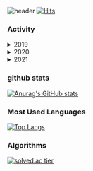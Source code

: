 ![header](https://capsule-render.vercel.app/api?type=waving&color=auto&height=250&section=header&text=KyungSub%20Shin&fontSize=70&fontAlign=50&fontAlignY=40)
[![Hits](https://hits.seeyoufarm.com/api/count/incr/badge.svg?url=https%3A%2F%2Fgithub.com%2Fkyungsub1996&count_bg=%233D73C8&title_bg=%23555555&icon=&icon_color=%23E7E7E7&title=VISIT&edge_flat=false)](https://hits.seeyoufarm.com)
### Activity
<details>
<summary>2019</summary>
<div markdown="1">
  
#### Project
<ul>
    <li><a href="https://github.com/kyungsubbb/Rentroom">Rentroom (2019. 07 ~ 2019. 09) </a></li> 
    <li><a href="https://github.com/kyungsubbb/DankookWorld">Dankook World (2019. 09 ~ 2019. 12) </a></li>
</ul>

#### Study

<ul>
  <li><a href="https://www.likelion.net/">LikeLion 7th (2019. 03 ~ 2019. 12)</a></li>
   
</ul>
</div>
</details>

<details>
<summary>2020</summary>
<div markdown="1">   
  
#### Project
<ul>
    <li><a href="https://github.com/kyungsubbb/congestion_detect">Congestion Detection Module (2020. 03 ~ 2020. 07)</a></li>
    <li><a href="https://github.com/kyungsubbb/Ta-Yo-1">라즈베리파이를 이용한 자율 주행 교육용 키트 개발 (2020. 03 ~ 2020. 12) </a></li>
</ul>

#### Study
<ul>
  
</ul>

</div>
</details>

<details>
<summary>2021</summary>
<div markdown="1">    
  
#### Project
<ul>
    
</ul>

#### Study
<ul>
  <li><a href="https://www.ssafy.com/ksp/jsp/swp/swpMain.jsp">SAMSUNG SW Academy for Youth 5th (2021. 01 ~ )</a></li>
  
</ul>
</div>
</details>

### github stats
[![Anurag's GitHub stats](https://github-readme-stats.vercel.app/api?username=kyungsubbb)](https://github.com/kyungsubbb/github-readme-stats)

### Most Used Languages
[![Top Langs](https://github-readme-stats.vercel.app/api/top-langs/?username=kyungsubbb&layout=compact)](https://github.com/kyungsubbb/github-readme-stats)

### Algorithms
[![solved.ac tier](http://mazassumnida.wtf/api/generate_badge?boj=kyungsub1996)](https://solved.ac/kyungsub1996)



